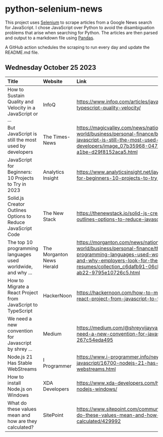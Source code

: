 # python-selenium-news

This project uses [Selenium](https://www.seleniumhq.org/) to scrape articles from a Google News search for JavaScript.
I chose JavaScript over Python to avoid the disambiguation problems that arise when searching for Python.
The articles are then parsed and output to a markdown file using [Pandas](https://pandas.pydata.org/).

A GitHub action schedules the scraping to run every day and update the README.md file.

## Wednesday October 25 2023


| Title                                                        | Website                   | Link                                                                                                                                                                                                              |
|:-------------------------------------------------------------|:--------------------------|:------------------------------------------------------------------------------------------------------------------------------------------------------------------------------------------------------------------|
| How to Sustain Quality and Velocity in a JavaScript or ...   | InfoQ                     | https://www.infoq.com/articles/javascript-typescript-quality-velocity/                                                                                                                                            |
| But JavaScript is still the most used by developers          | The Times-News            | https://magicvalley.com/news/nation-world/business/personal-finance/but-javascript-is-still-the-most-used-by-developers/image_07b35968-0474-51e5-a1be-d29f8152aca5.html                                           |
| JavaScript for Beginners: 10 Projects to Try in 2023         | Analytics Insight         | https://www.analyticsinsight.net/javascript-for-beginners-10-projects-to-try-in-2023/                                                                                                                             |
| Solid.js Creator Outlines Options to Reduce JavaScript Code  | The New Stack             | https://thenewstack.io/solid-js-creator-outlines-options-to-reduce-javascript-code/                                                                                                                               |
| The top 10 programming languages used worldwide, and why ... | The Morganton News Herald | https://morganton.com/news/nation-world/business/personal-finance/the-top-10-programming-languages-used-worldwide-and-why-employers-look-for-them-on-resumes/collection_c6dafb91-06cb-5cdb-ab22-9795e10726c5.html |
| How to Migrate a React Project from JavaScript to TypeScript | HackerNoon                | https://hackernoon.com/how-to-migrate-a-react-project-from-javascript-to-typescript                                                                                                                               |
| We need a new convention for Javascript  by shrey ...        | Medium                    | https://medium.com/@shreyvijayvargiya26/we-need-a-new-convention-for-javascript-267c54eda495                                                                                                                      |
| Node.js 21 Has Stable WebStreams                             | I Programmer              | https://www.i-programmer.info/news/167-javascript/16700-nodejs-21-has-stable-webstreams.html                                                                                                                      |
| How to install Node.js on Windows                            | XDA Developers            | https://www.xda-developers.com/how-install-nodejs-windows/                                                                                                                                                        |
| What do these values mean and how are they calculated?       | SitePoint                 | https://www.sitepoint.com/community/t/what-do-these-values-mean-and-how-are-they-calculated/429992                                                                                                                |